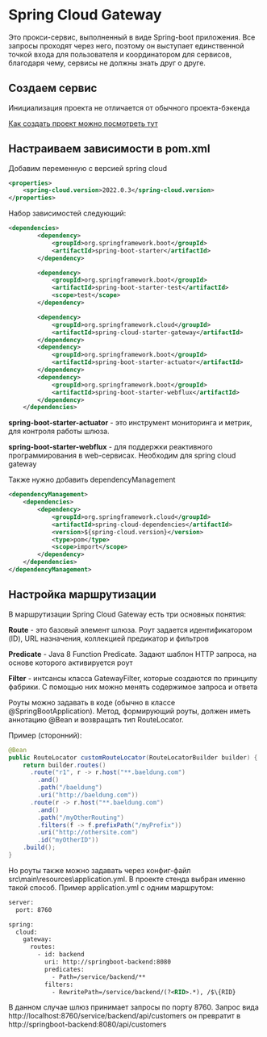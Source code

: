 # Spring Cloud Gateway

Это прокси-сервис, выполненный в виде Spring-boot приложения. Все запросы проходят через него, поэтому он выступает единственной точкой входа для пользователя и координатором для сервисов, 
благодаря чему, сервисы не должны знать друг о друге.

## Создаем сервис

Инициализация проекта не отличается от обычного проекта-бэкенда

[Как создать проект можно посмотреть тут](Создание%20SpringBoot%20проекта.md)

## Настраиваем зависимости в pom.xml

Добавим переменную с версией spring cloud

```xml
<properties>
	<spring-cloud.version>2022.0.3</spring-cloud.version>
</properties>
```

Набор зависимостей следующий:

```xml
<dependencies>
		<dependency>
			<groupId>org.springframework.boot</groupId>
			<artifactId>spring-boot-starter</artifactId>
		</dependency>

		<dependency>
			<groupId>org.springframework.boot</groupId>
			<artifactId>spring-boot-starter-test</artifactId>
			<scope>test</scope>
		</dependency>

		<dependency>
			<groupId>org.springframework.cloud</groupId>
			<artifactId>spring-cloud-starter-gateway</artifactId>
		</dependency>
		<dependency>
			<groupId>org.springframework.boot</groupId>
			<artifactId>spring-boot-starter-actuator</artifactId>
		</dependency>
		<dependency>
			<groupId>org.springframework.boot</groupId>
			<artifactId>spring-boot-starter-webflux</artifactId>
		</dependency>
	</dependencies>
```

**spring-boot-starter-actuator** - это инструмент мониторинга и метрик, для контроля работы шлюза.

**spring-boot-starter-webflux** - для поддержки реактивного программирования в web-сервисах. Необходим для spring cloud gateway

Также нужно добавить dependencyManagement

```xml
<dependencyManagement>
	<dependencies>
		<dependency>
			<groupId>org.springframework.cloud</groupId>
			<artifactId>spring-cloud-dependencies</artifactId>
			<version>${spring-cloud.version}</version>
			<type>pom</type>
			<scope>import</scope>
		</dependency>
	</dependencies>
</dependencyManagement>
```

## Настройка маршрутизации

В маршрутизации Spring Cloud Gateway есть три основных понятия:

**Route** - это базовый элемент шлюза. Роут задается идентификатором (ID), URL назначения, коллекцией предикатор и фильтров

**Predicate** - Java 8 Function Predicate. Задают шаблон HTTP запроса, на основе которого активируется роут

**Filter** - интсансы класса GatewayFilter, которые создаются по принципу фабрики. С помощью них можно менять содержимое запроса и ответа

Роуты можно задавать в коде (обычно в классе @SpringBootApplication). Метод, формирующий роуты, должен иметь аннотацию @Bean и возвращать тип RouteLocator.

Пример (сторонний):

```java
@Bean
public RouteLocator customRouteLocator(RouteLocatorBuilder builder) {
    return builder.routes()
      .route("r1", r -> r.host("**.baeldung.com")
        .and()
        .path("/baeldung")
        .uri("http://baeldung.com"))
      .route(r -> r.host("**.baeldung.com")
        .and()
        .path("/myOtherRouting")
        .filters(f -> f.prefixPath("/myPrefix"))
        .uri("http://othersite.com")
        .id("myOtherID"))
    .build();
}
```

Но роуты также можно задавать через конфиг-файл src\main\resources\application.yml.
В проекте стенда выбран именно такой способ.
Пример application.yml  с одним маршрутом:

```xml
server:
  port: 8760

spring:
  cloud:
    gateway:
      routes:
        - id: backend
          uri: http://springboot-backend:8080
          predicates:
            - Path=/service/backend/**
          filters:
            - RewritePath=/service/backend/(?<RID>.*), /$\{RID}
```

В данном случае шлюз принимает запросы по порту 8760. Запрос вида http://localhost:8760/service/backend/api/customers он превратит в http://springboot-backend:8080/api/customers




